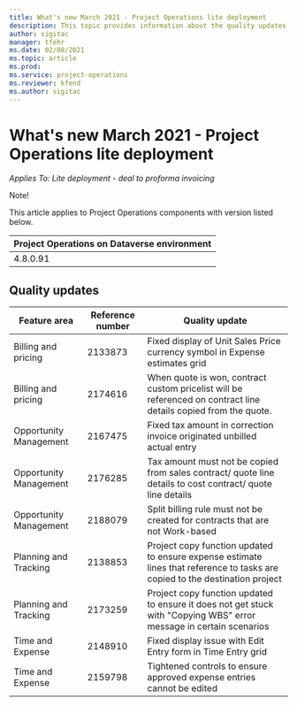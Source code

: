 ```yaml
---
title: What's new March 2021 - Project Operations lite deployment
description: This topic provides information about the quality updates available in the March 2021 release of Project Operations lite deployment.
author: sigitac
manager: tfehr
ms.date: 02/08/2021
ms.topic: article
ms.prod:
ms.service: project-operations
ms.reviewer: kfend 
ms.author: sigitac
---
```


# What's new March 2021 - Project Operations lite deployment


_Applies To: Lite deployment - deal to proforma invoicing_

Note!

This article applies to Project Operations components with version listed below.

| Project Operations on Dataverse environment |
| --- |
| 4.8.0.91 |

## Quality updates

| **Feature area** | **Reference number** | **Quality update** |
| --- | --- | --- |
| Billing and pricing | 2133873 | Fixed display of Unit Sales Price currency symbol in Expense estimates grid |
| Billing and pricing | 2174616 | When quote is won, contract custom pricelist will be referenced on contract line details copied from the quote. |
| Opportunity Management | 2167475 | Fixed tax amount in correction invoice originated unbilled actual entry |
| Opportunity Management | 2176285 | Tax amount must not be copied from sales contract/ quote line details to cost contract/ quote line details |
| Opportunity Management | 2188079 | Split billing rule must not be created for contracts that are not Work-based |
| Planning and Tracking | 2138853 | Project copy function updated to ensure expense estimate lines that reference to tasks are copied to the destination project |
| Planning and Tracking | 2173259 | Project copy function updated to ensure it does not get stuck with &quot;Copying WBS&quot; error message in certain scenarios |
| Time and Expense | 2148910 | Fixed display issue with Edit Entry form in Time Entry grid |
| Time and Expense | 2159798 | Tightened controls to ensure approved expense entries cannot be edited |
